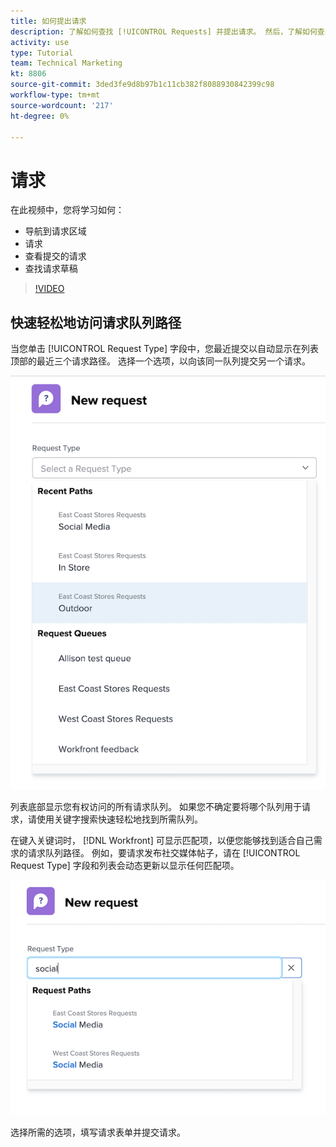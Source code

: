 ```yaml
---
title: 如何提出请求
description: 了解如何查找 [!UICONTROL Requests] 并提出请求。 然后，了解如何查看已提交的请求和草稿请求。
activity: use
type: Tutorial
team: Technical Marketing
kt: 8806
source-git-commit: 3ded3fe9d8b97b1c11cb382f8088930842399c98
workflow-type: tm+mt
source-wordcount: '217'
ht-degree: 0%

---
```


# 请求

在此视频中，您将学习如何：

* 导航到请求区域
* 请求
* 查看提交的请求
* 查找请求草稿

>[!VIDEO](https://video.tv.adobe.com/v/336092/?quality=12)

## 快速轻松地访问请求队列路径

当您单击 [!UICONTROL Request Type] 字段中，您最近提交以自动显示在列表顶部的最近三个请求路径。 选择一个选项，以向该同一队列提交另一个请求。

![显示最近请求路径列表的请求类型菜单](assets/collaborator-fundamentals-1.png)

列表底部显示您有权访问的所有请求队列。 如果您不确定要将哪个队列用于请求，请使用关键字搜索快速轻松地找到所需队列。

在键入关键词时， [!DNL Workfront] 可显示匹配项，以便您能够找到适合自己需求的请求队列路径。 例如，要请求发布社交媒体帖子，请在 [!UICONTROL Request Type] 字段和列表会动态更新以显示任何匹配项。

![“请求类型”菜单，其中的字段中键入有词，用于显示最近的请求路径](assets/collaborator-fundamentals-2.png)

选择所需的选项，填写请求表单并提交请求。

<!---
Learn more
Requests area overview
Create and submit Workfront requests
Guides
Make a work request
--->
